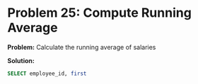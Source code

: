 # Problem 25: Compute Running Average

**Problem:** Calculate the running average of salaries

**Solution:**
```sql
SELECT employee_id, first
